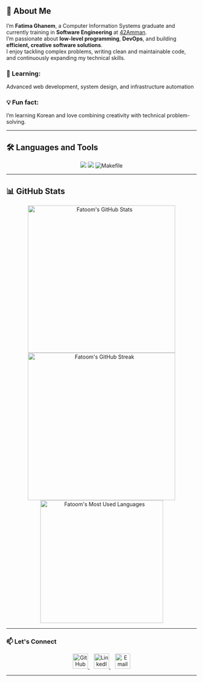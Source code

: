 ## 👋 About Me

I’m **Fatima Ghanem**, a Computer Information Systems graduate and currently training in **Software Engineering** at [42Amman](https://42amman.jo).  
I’m passionate about **low-level programming**, **DevOps**, and building **efficient, creative software solutions**.  
I enjoy tackling complex problems, writing clean and maintainable code, and continuously expanding my technical skills.

### 🌱 Learning: 
  Advanced web development, system design, and infrastructure automation

### 💡 Fun fact: 
  I’m learning Korean and love combining creativity with technical problem-solving.

---

## 🛠️ Languages and Tools

<p align="center">
  <img src="https://skillicons.dev/icons?i=c,cpp,java,git,javascript,figma,flutter" />
  <img src="https://skillicons.dev/icons?i=linux,vim" />
  <img src="https://img.shields.io/badge/Makefile-000?style=for-the-badge&logo=gnubash&logoColor=white" alt="Makefile" />
</p>

---

## 📊 GitHub Stats

<div align="center">
  <img width="390" src="https://github-readme-stats.vercel.app/api?username=fatimagh24&count_private=true&show_icons=true&rank_icon=github&locale=en&theme=dracula" alt="Fatoom's GitHub Stats" />
  <img width="390" src="https://github-readme-streak-stats.herokuapp.com/?user=fatimagh24&count_private=true&border_radius=10&locale=en&theme=dracula" alt="Fatoom's GitHub Streak" />
  <img width="325" src="https://github-readme-stats.vercel.app/api/top-langs?username=fatimagh24&layout=donut&langs_count=8&border_radius=10&show_icons=true&locale=en&theme=dracula" alt="Fatoom's Most Used Languages" />
</div>

---

### 📫 Let's Connect

<p align="center">
  <a href="https://github.com/fatimagh24">
    <img src="https://skillicons.dev/icons?i=github" alt="GitHub" height="40" />
  </a>
  &nbsp;&nbsp;
  <a href="http://www.linkedin.com/in/fatima-ghanem-210061287">
    <img src="https://skillicons.dev/icons?i=linkedin" alt="LinkedIn" height="40" />
  </a>
  &nbsp;&nbsp;
  <a href="mailto:fatimaghanem24@gmail.com">
    <img src="https://skillicons.dev/icons?i=gmail" alt="Email" height="40" />
  </a>
</p>

---
